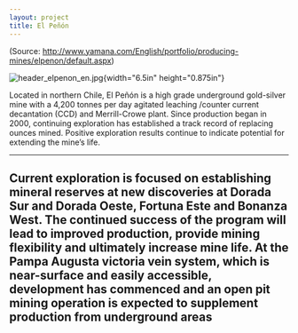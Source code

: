 ```yaml
---
layout: project
title: El Peñón
---
```

(Source:
http://www.yamana.com/English/portfolio/producing-mines/elpenon/default.aspx)

![header\_elpenon\_en.jpg](media/image01.jpg){width="6.5in"
height="0.875in"}

Located in northern Chile, El Peñón is a high grade underground
gold-silver mine with a 4,200 tonnes per day agitated leaching /counter
current decantation (CCD) and Merrill-Crowe plant. Since production
began in 2000, continuing exploration has established a track record of
replacing ounces mined. Positive exploration results continue to
indicate potential for extending the mine’s life.

  -------------------------------------------------------------------------------------------------------------------------------------------------------------------------------------------------------------------------------------------------------------------------------------------------------------------------------------------------------------------------------------------------------------------------------------------------------------------------------------------------------
  Current exploration is focused on establishing mineral reserves at new discoveries at Dorada Sur and Dorada Oeste, Fortuna Este and Bonanza West. The continued success of the program will lead to improved production, provide mining flexibility and ultimately increase mine life. At the Pampa Augusta victoria vein system, which is near-surface and easily accessible, development has commenced and an open pit mining operation is expected to supplement production from underground areas
  -------------------------------------------------------------------------------------------------------------------------------------------------------------------------------------------------------------------------------------------------------------------------------------------------------------------------------------------------------------------------------------------------------------------------------------------------------------------------------------------------------


